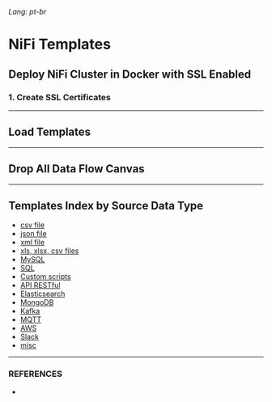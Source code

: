 *Lang: pt-br*

# NiFi Templates



## Deploy NiFi Cluster in Docker with SSL Enabled

### 1. Create SSL Certificates



---

## Load Templates



---


## Drop All Data Flow Canvas



---

## Templates Index by Source Data Type
- [csv file](templates/csv/)
- [json file](templates/json/)
- [xml file](templates/xml/)
- [xls, xlsx, csv files](templates/xls_xlsx_csv/)
- [MySQL](templates/mysql/)
- [SQL](templates/sql/)
- [Custom scripts](templates/custom-scripts/)
- [API RESTful](templates/api/)
- [Elasticsearch](templates/elastic/)
- [MongoDB](templates/mongodb/)
- [Kafka](templates/kafka/)
- [MQTT](templates/mqtt/)
- [AWS](templates/aws/)
- [Slack](templates/slack/)
- [misc](templates/misc/)

---

### REFERENCES
- 
